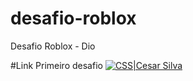 # desafio-roblox
Desafio Roblox - Dio


#Link Primeiro desafio
[![CSS|Cesar Silva](https://cldup.com/dTxpPi9lDf.thumb.png)]([https://nodesource.com/products/nsolid](https://www.roblox.com/pt/games/100302268722731/Cesar-Silva-Game-player))
